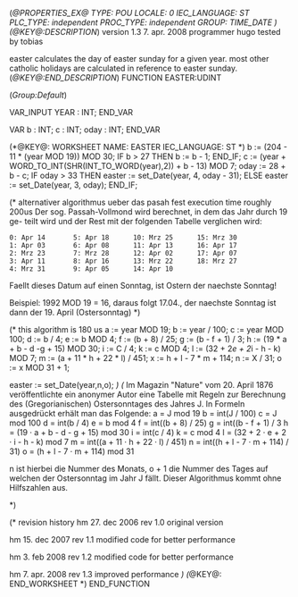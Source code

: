 (*@PROPERTIES_EX@
TYPE: POU
LOCALE: 0
IEC_LANGUAGE: ST
PLC_TYPE: independent
PROC_TYPE: independent
GROUP: TIME_DATE
*)
(*@KEY@:DESCRIPTION*)
version 1.3	7. apr. 2008
programmer 	hugo
tested by	tobias

easter calculates the day of easter sunday for a given year.
most other catholic holidays are calculated in reference to easter sunday.
(*@KEY@:END_DESCRIPTION*)
FUNCTION EASTER:UDINT

(*Group:Default*)


VAR_INPUT
	YEAR :	INT;
END_VAR


VAR
	b :	INT;
	c :	INT;
	oday :	INT;
END_VAR


(*@KEY@: WORKSHEET
NAME: EASTER
IEC_LANGUAGE: ST
*)
b := (204 - 11 * (year MOD 19)) MOD 30;
IF b > 27 THEN b := b - 1; END_IF;
c := (year + WORD_TO_INT(SHR(INT_TO_WORD(year),2)) + b - 13) MOD 7;
oday := 28 + b - c;
IF oday > 33 THEN
	easter := set_Date(year, 4, oday - 31);
ELSE
	easter := set_Date(year, 3, oday);
END_IF;

(* alternativer algorithmus ueber das pasah fest
execution time roughly 200us
Der sog. Passah-Vollmond wird berechnet, in dem das Jahr durch 19 ge-
teilt wird und der Rest mit der folgenden Tabelle verglichen wird:
 
    0: Apr 14       5: Apr 18      10: Mrz 25      15: Mrz 30
    1: Apr 03       6: Apr 08      11: Apr 13      16: Apr 17
    2: Mrz 23       7: Mrz 28      12: Apr 02      17: Apr 07
    3: Apr 11       8: Apr 16      13: Mrz 22      18: Mrz 27
    4: Mrz 31       9: Apr 05      14: Apr 10
 
Faellt dieses Datum auf einen Sonntag, ist Ostern der naechste Sonntag!
 
Beispiel: 1992 MOD 19 = 16, daraus folgt 17.04., der naechste Sonntag
          ist dann der 19. April (Ostersonntag)
*)

(* this algorithm is 180 us
a := year MOD 19;
b := year / 100;
c := year MOD 100;
d := b / 4;
e := b MOD 4;
f := (b + 8) / 25;
g := (b - f + 1) / 3;
h := (19 * a + b - d -g + 15) MOD 30;
i := C / 4;
k := c MOD 4;
l := (32 + 2*e + 2*i - h - k) MOD 7;
m := (a + 11 * h + 22 * l) / 451;
x := h + l - 7 * m + 114;
n := X / 31;
o := x MOD 31 + 1;

easter := set_Date(year,n,o);
*)
(* 
Im Magazin "Nature" vom 20. April 1876 veröffentlichte ein anonymer Autor eine Tabelle mit Regeln zur Berechnung des (Gregorianischen) Ostersonntages des Jahres J. In Formeln ausgedrückt erhält man das Folgende:
a	=	J mod 19
b	=	int(J / 100)
c	=	J mod 100
d	=	int(b / 4)
e	=	b mod 4
f	=	int((b + 8) / 25)
g	=	int((b - f + 1) / 3
h	=	(19 · a + b - d - g + 15) mod 30
i	=	int(c / 4)
k	=	c mod 4
l	=	(32 + 2 · e + 2 · i - h - k) mod 7
m	=	int((a + 11 · h + 22 · l) / 451)
n	=	int((h + l - 7 · m + 114) / 31)
o	=	(h + l - 7 · m + 114) mod 31

n ist hierbei die Nummer des Monats, o + 1 die Nummer des Tages auf welchen der Ostersonntag im Jahr J fällt. Dieser Algorithmus kommt ohne Hilfszahlen aus.

*)

(* revision history
hm	27. dec 2006	rev 1.0
	original version

hm	15. dec 2007	rev 1.1
	modified code for better performance

hm	3. feb 2008		rev 1.2
	modified code for better performance

hm	7. apr. 2008	rev 1.3
	improved performance
*)
(*@KEY@: END_WORKSHEET *)
END_FUNCTION
